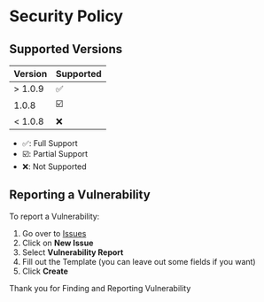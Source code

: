 # Security Policy

## Supported Versions

| Version | Supported               |
| ------- | ----------------------- |
| > 1.0.9 | :white_check_mark:      |
| 1.0.8   | :ballot_box_with_check: |
| < 1.0.8 | :x:                     |

- :white_check_mark:: Full Support
- :ballot_box_with_check:: Partial Support
- :x:: Not Supported

## Reporting a Vulnerability

To report a Vulnerability:

1. Go over to [Issues](https://github.com/hstoreinteractive/Pyromanic/issues)
2. Click on **New Issue**
3. Select **Vulnerability Report**
4. Fill out the Template (you can leave out some fields if you want)
5. Click **Create**

Thank you for Finding and Reporting Vulnerability
